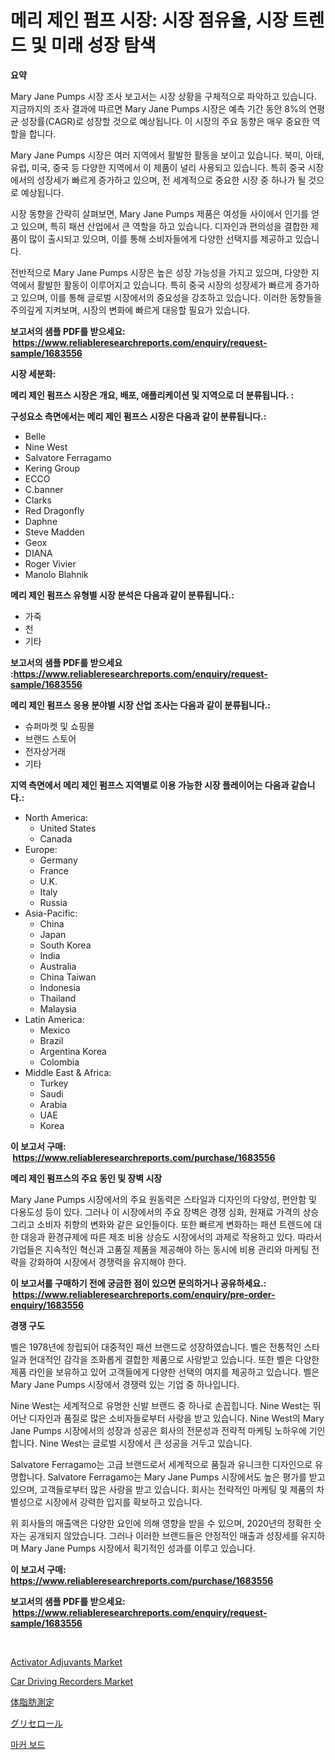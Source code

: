 <p><h1>메리 제인 펌프 시장: 시장 점유율, 시장 트렌드 및 미래 성장 탐색</h1></p><p><strong>요약</strong></p>
<p><p>Mary Jane Pumps 시장 조사 보고서는 시장 상황을 구체적으로 파악하고 있습니다. 지금까지의 조사 결과에 따르면 Mary Jane Pumps 시장은 예측 기간 동안 8%의 연평균 성장률(CAGR)로 성장할 것으로 예상됩니다. 이 시장의 주요 동향은 매우 중요한 역할을 합니다.</p><p>Mary Jane Pumps 시장은 여러 지역에서 활발한 활동을 보이고 있습니다. 북미, 아태, 유럽, 미국, 중국 등 다양한 지역에서 이 제품이 널리 사용되고 있습니다. 특히 중국 시장에서의 성장세가 빠르게 증가하고 있으며, 전 세계적으로 중요한 시장 중 하나가 될 것으로 예상됩니다.</p><p>시장 동향을 간략히 살펴보면, Mary Jane Pumps 제품은 여성들 사이에서 인기를 얻고 있으며, 특히 패션 산업에서 큰 역할을 하고 있습니다. 디자인과 편의성을 결합한 제품이 많이 출시되고 있으며, 이를 통해 소비자들에게 다양한 선택지를 제공하고 있습니다.</p><p>전반적으로 Mary Jane Pumps 시장은 높은 성장 가능성을 가지고 있으며, 다양한 지역에서 활발한 활동이 이루어지고 있습니다. 특히 중국 시장의 성장세가 빠르게 증가하고 있으며, 이를 통해 글로벌 시장에서의 중요성을 강조하고 있습니다. 이러한 동향들을 주의깊게 지켜보며, 시장의 변화에 빠르게 대응할 필요가 있습니다.</p></p>
<p><strong>보고서의 샘플 PDF를 받으세요: &nbsp;<a href="https://www.reliableresearchreports.com/enquiry/request-sample/1683556">https://www.reliableresearchreports.com/enquiry/request-sample/1683556</a></strong></p>
<p><strong>시장 세분화:</strong></p>
<p><strong> 메리 제인 펌프스 시장은 개요, 배포, 애플리케이션 및 지역으로 더 분류됩니다. :</strong></p>
<p><strong>구성요소 측면에서는 메리 제인 펌프스 시장은 다음과 같이 분류됩니다.:</strong></p>
<p><ul><li>Belle</li><li>Nine West</li><li>Salvatore Ferragamo</li><li>Kering Group</li><li>ECCO</li><li>C.banner</li><li>Clarks</li><li>Red Dragonfly</li><li>Daphne</li><li>Steve Madden</li><li>Geox</li><li>DIANA</li><li>Roger Vivier</li><li>Manolo Blahnik</li></ul></p>
<p><strong> 메리 제인 펌프스 유형별 시장 분석은 다음과 같이 분류됩니다.:</strong></p>
<p><ul><li>가죽</li><li>천</li><li>기타</li></ul></p>
<p><strong>보고서의 샘플 PDF를 받으세요 :<a href="https://www.reliableresearchreports.com/enquiry/request-sample/1683556">https://www.reliableresearchreports.com/enquiry/request-sample/1683556</a></strong></p>
<p><strong> 메리 제인 펌프스 응용 분야별 시장 산업 조사는 다음과 같이 분류됩니다.:</strong></p>
<p><ul><li>슈퍼마켓 및 쇼핑몰</li><li>브랜드 스토어</li><li>전자상거래</li><li>기타</li></ul></p>
<p><strong>지역 측면에서 메리 제인 펌프스 지역별로 이용 가능한 시장 플레이어는 다음과 같습니다.:</strong></p>
<p><ul>
    <li>
        North America:
        <ul>
            <li>United States</li>
            <li>Canada</li>
        </ul>
    </li>
    <li>
        Europe:
        <ul>
            <li>Germany</li>
            <li>France</li>
            <li>U.K.</li>
            <li>Italy</li>
            <li>Russia</li>
        </ul>
    </li>
    <li>
        Asia-Pacific:
        <ul>
            <li>China</li>
            <li>Japan</li>
            <li>South Korea</li>
            <li>India</li>
            <li>Australia</li>
            <li>China Taiwan</li>
            <li>Indonesia</li>
            <li>Thailand</li>
            <li>Malaysia</li>
        </ul>
    </li>
    <li>
        Latin America:
        <ul>
            <li>Mexico</li>
            <li>Brazil</li>
            <li>Argentina Korea</li>
            <li>Colombia</li>
        </ul>
    </li>
    <li>
        Middle East & Africa:
        <ul>
            <li>Turkey</li>
            <li>Saudi</li>
            <li>Arabia</li>
            <li>UAE</li>
            <li>Korea</li>
        </ul>
    </li>
    </ul></p>
<p><strong>이 보고서 구매: &nbsp;<a href="https://www.reliableresearchreports.com/purchase/1683556">https://www.reliableresearchreports.com/purchase/1683556</a></strong></p>
<p><strong>메리 제인 펌프스의 주요 동인 및 장벽 시장</strong></p>
<p><p>Mary Jane Pumps 시장에서의 주요 원동력은 스타일과 디자인의 다양성, 편안함 및 다용도성 등이 있다. 그러나 이 시장에서의 주요 장벽은 경쟁 심화, 원재료 가격의 상승 그리고 소비자 취향의 변화와 같은 요인들이다. 또한 빠르게 변화하는 패션 트렌드에 대한 대응과 환경규제에 따른 제조 비용 상승도 시장에서의 과제로 작용하고 있다. 따라서 기업들은 지속적인 혁신과 고품질 제품을 제공해야 하는 동시에 비용 관리와 마케팅 전략을 강화하여 시장에서 경쟁력을 유지해야 한다.</p></p>
<p><strong>이 보고서를 구매하기 전에 궁금한 점이 있으면 문의하거나 공유하세요.: &nbsp;<a href="https://www.reliableresearchreports.com/enquiry/pre-order-enquiry/1683556">https://www.reliableresearchreports.com/enquiry/pre-order-enquiry/1683556</a></strong></p>
<p><strong>경쟁 구도</strong></p>
<p><p>벨은 1978년에 창립되어 대중적인 패션 브랜드로 성장하였습니다. 벨은 전통적인 스타일과 현대적인 감각을 조화롭게 결합한 제품으로 사랑받고 있습니다. 또한 벨은 다양한 제품 라인을 보유하고 있어 고객들에게 다양한 선택의 여지를 제공하고 있습니다. 벨은 Mary Jane Pumps 시장에서 경쟁력 있는 기업 중 하나입니다.</p><p>Nine West는 세계적으로 유명한 신발 브랜드 중 하나로 손꼽힙니다. Nine West는 뛰어난 디자인과 품질로 많은 소비자들로부터 사랑을 받고 있습니다. Nine West의 Mary Jane Pumps 시장에서의 성장과 성공은 회사의 전문성과 전략적 마케팅 노하우에 기인합니다. Nine West는 글로벌 시장에서 큰 성공을 거두고 있습니다.</p><p>Salvatore Ferragamo는 고급 브랜드로서 세계적으로 품질과 유니크한 디자인으로 유명합니다. Salvatore Ferragamo는 Mary Jane Pumps 시장에서도 높은 평가를 받고 있으며, 고객들로부터 많은 사랑을 받고 있습니다. 회사는 전략적인 마케팅 및 제품의 차별성으로 시장에서 강력한 입지를 확보하고 있습니다.</p><p>위 회사들의 매출액은 다양한 요인에 의해 영향을 받을 수 있으며, 2020년의 정확한 숫자는 공개되지 않았습니다. 그러나 이러한 브랜드들은 안정적인 매출과 성장세를 유지하며 Mary Jane Pumps 시장에서 획기적인 성과를 이루고 있습니다.</p></p>
<p><strong>이 보고서 구매: &nbsp; <a href="https://www.reliableresearchreports.com/purchase/1683556">https://www.reliableresearchreports.com/purchase/1683556</a></strong></p>
<p><strong>보고서의 샘플 PDF를 받으세요: &nbsp;<a href="https://www.reliableresearchreports.com/enquiry/request-sample/1683556">https://www.reliableresearchreports.com/enquiry/request-sample/1683556</a></strong><strong></strong></p>
<p>&nbsp;</p>
<p><p><a href="https://issuu.com/reportprime-2/docs/activator-adjuvants-market-size-2030.pptx">Activator Adjuvants Market</a></p><p><a href="https://github.com/RoccoManning/Market-Research-Report-List-3/blob/main/car-driving-recorders-market.md">Car Driving Recorders Market</a></p><p><a href="https://medium.com/@treverschaefer1/%E4%BD%93%E8%84%82%E8%82%AA%E6%B8%AC%E5%AE%9A%E5%B8%82%E5%A0%B4-2031%E5%B9%B4%E3%81%BE%E3%81%A7%E3%81%AE%E6%88%90%E5%8A%9F%E3%81%99%E3%82%8B%E3%83%93%E3%82%B8%E3%83%8D%E3%82%B9%E6%88%A6%E7%95%A5%E3%81%AE%E9%8D%B5-225c75fca0f6">体脂肪測定</a></p><p><a href="https://medium.com/@treverschaefer1/%E3%82%B0%E3%83%AA%E3%82%BB%E3%83%AA%E3%83%B3%E5%B8%82%E5%A0%B4%E3%81%AE%E8%A6%8F%E6%A8%A1%E3%81%AF-%E4%B8%96%E7%95%8C%E8%A6%8F%E6%A8%A1%E3%81%AE%E7%94%A3%E6%A5%AD%E3%81%AB%E3%81%8A%E3%81%91%E3%82%8B%E6%9C%80%E9%81%A9%E3%81%AA%E3%83%9E%E3%83%BC%E3%82%B1%E3%83%86%E3%82%A3%E3%83%B3%E3%82%B0%E3%83%81%E3%83%A3%E3%83%8D%E3%83%AB%E3%82%92%E6%98%8E%E3%82%89%E3%81%8B%E3%81%AB%E3%81%97%E3%81%BE%E3%81%99-7b930e468300">グリセロール</a></p><p><a href="https://github.com/lzrvbyqzftro57/Market-Research-Report-List-1/blob/main/8916983187478.md">마커 보드</a></p></p>
